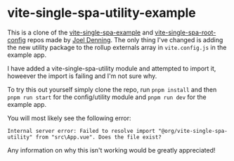 # vite-single-spa-utility-example

This is a clone of the [vite-single-spa-example](https://github.com/joeldenning/vite-single-spa-example) and [vite-single-spa-root-config](https://github.com/joeldenning/vite-single-spa-root-config) repos made by [Joel Denning](https://github.com/joeldenning/vite-single-spa-root-config). The only thing I've changed is adding the new utility package to the rollup externals array in `vite.config.js` in the example app.

I have added a vite-single-spa-utility module and attempted to import it, howeever the import is failing and I'm not sure why.

To try this out yourself simply clone the repo, run `pnpm install` and then `pnpm run start` for the config/utility module and `pnpm run dev` for the example app.

You will most likely see the following error:

```Internal server error: Failed to resolve import "@org/vite-single-spa-utility" from "src\App.vue". Does the file exist?```

Any information on why this isn't working would be greatly appreciated!
